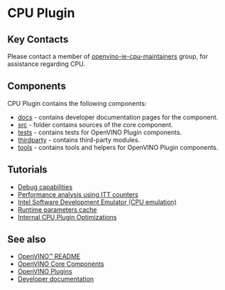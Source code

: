 # CPU Plugin

## Key Contacts

Please contact a member of [openvino-ie-cpu-maintainers](https://github.com/orgs/openvinotoolkit/teams/openvino-ie-cpu-maintainers) group, for assistance regarding CPU.

## Components

CPU Plugin contains the following components:

* [docs](./docs/) - contains developer documentation pages for the component.
* [src](./src/) - folder contains sources of the core component.
* [tests](./tests/) - contains tests for OpenVINO Plugin components.
* [thirdparty](./thirdparty/) - contains third-party modules.
* [tools](./tools/) - contains tools and helpers for OpenVINO Plugin components.

## Tutorials

* [Debug capabilities](./docs/debug_capabilities.md)
* [Performance analysis using ITT counters](./docs/performance_analysis_ITT_counters.md)
* [Intel Software Development Emulator (CPU emulation)](./docs/cpu_emulation.md)
* [Runtime parameters cache](./docs/runtime_parameters_cache.md)
* [Internal CPU Plugin Optimizations](./docs/internal_cpu_plugin_optimization.md)

## See also
 * [OpenVINO™ README](../../../README.md)
 * [OpenVINO Core Components](../../README.md)
 * [OpenVINO Plugins](../README.md)
 * [Developer documentation](../../../docs/dev/index.md)